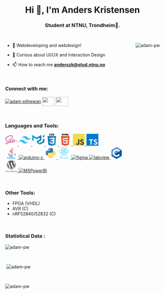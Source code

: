 <h1 align="center">Hi 👋, I'm Anders Kristensen</h1>
<h3 align="center">Student at NTNU, Trondheim🌟.</h3>

<br>

<p><img align="right" src="https://github.com/Adam-pw/Adam-pw/blob/main/animation_500_kxa883sd.gif" alt="adam-pw" /></p>


- 🌱 Webdeveloping and webdesign!

- 🤔 Curious about UI/UX and Interaction Design

- 📫 How to reach me **anderszk@stud.ntnu.no**


<br>

<h3 align="left">Connect with me:</h3>
<p align="left">
  <a href="https://www.linkedin.com/in/anderszk/" target="blank"><img align="center"
      src="https://raw.githubusercontent.com/rahuldkjain/github-profile-readme-generator/master/src/images/icons/Social/linked-in-alt.svg"
      alt="adam pithewan" height="30" width="40" /></a>
  <a href="https://www.facebook.com/Anders.zk/" target="blank"><img align="center"
      src="https://raw.githubusercontent.com/rahuldkjain/github-profile-readme-generator/master/src/images/icons/Social/facebook.svg"
      alt="" height="30" width="40" /></a>
  <a href="https://instagram.com/and.ersss" target="blank"><img align="center"
      src="https://raw.githubusercontent.com/rahuldkjain/github-profile-readme-generator/master/src/images/icons/Social/instagram.svg"
      alt="" height="30" width="40" /></a>
</p>

<br>

<h3 align="left">Languages and Tools:</h3>
<p align="left"> 
  <a href="https://sass-lang.com" target="_blank" rel="noreferrer"> <img
      src="https://raw.githubusercontent.com/devicons/devicon/master/icons/sass/sass-original.svg" alt="sass" width="40"
      height="40" /> </a>
  <a href="https://tailwindcss.com/" target="_blank" rel="noreferrer">
    <img src="https://github.com/devicons/devicon/blob/master/icons/tailwindcss/tailwindcss-plain.svg"
      alt="Tailwind" width="40" height="40" /> </a>
  <a href="https://mui.com/" target="_blank" rel="noreferrer"> <img
      src="https://github.com/devicons/devicon/blob/master/icons/materialui/materialui-original.svg"
      alt="MaterialUI" width="40" height="40" /> </a>
  <a href="https://www.w3schools.com/css/" target="_blank"
    rel="noreferrer"> <img
      src="https://raw.githubusercontent.com/devicons/devicon/master/icons/css3/css3-original-wordmark.svg" alt="css3"
      width="40" height="40" /> </a> 
  <a href="https://www.w3.org/html/" target="_blank" rel="noreferrer"> <img
      src="https://raw.githubusercontent.com/devicons/devicon/master/icons/html5/html5-original-wordmark.svg"
      alt="html5" width="40" height="40" /> </a> 
  <a href="https://developer.mozilla.org/en-US/docs/Web/JavaScript" target="_blank"
    rel="noreferrer"> <img
      src="https://raw.githubusercontent.com/devicons/devicon/master/icons/javascript/javascript-original.svg"
      alt="javascript" width="40" height="40" /> </a> 
 <a href="https://www.typescriptlang.org/" target="_blank" rel="noreferrer">
    <img src="https://github.com/devicons/devicon/blob/master/icons/typescript/typescript-plain.svg"
      alt="Typescript" width="40" height="40" /> </a> 
<br>
     <a href="https://www.java.com" target="_blank" rel="noreferrer"> <img
      src="https://raw.githubusercontent.com/devicons/devicon/master/icons/java/java-original.svg" alt="java" width="40"
      height="40" /> </a> 
     <a href="https://arduino.com/" target="_blank" rel="noreferrer"> <img
      src="https://cdn.jsdelivr.net/gh/devicons/devicon/icons/arduino/arduino-original-wordmark.svg"
      alt="arduino-c" width="40" height="40" /> </a>
     <a href="https://www.python.org" target="_blank" rel="noreferrer"> <img
      src="https://raw.githubusercontent.com/devicons/devicon/master/icons/python/python-original.svg" alt="python"
      width="40" height="40" /> </a> 
     <a href="https://reactjs.org" target="_blank" rel="noreferrer"> <img
      src="https://raw.githubusercontent.com/devicons/devicon/master/icons/react/react-original-wordmark.svg"
      alt="reactjs" width="40" height="40" /> </a>
     <a href="https://figma.com/" target="_blank" rel="noreferrer"> <img
      src="https://cdn.jsdelivr.net/gh/devicons/devicon/icons/figma/figma-original.svg"
      alt="figma" width="40" height="40" /> </a>
     <a href="https://labview.com/" target="_blank" rel="noreferrer"> <img
      src="https://cdn.jsdelivr.net/gh/devicons/devicon/icons/labview/labview-original.svg"
      alt="labview" width="40" height="40" /> </a>
     <a href="https://www.cprogramming.com/" target="_blank"
      rel="noreferrer"> <img src="https://raw.githubusercontent.com/devicons/devicon/master/icons/c/c-original.svg"
      alt="c" width="40" height="40" /> </a>
 <br>
     <a href="https://wordpress.com/" target="_blank" rel="noreferrer"> <img
      src="https://github.com/devicons/devicon/blob/master/icons/wordpress/wordpress-original.svg"
      alt="wordpress" width="40" height="40" /> </a>
  <a href="https://powerbi.microsoft.com/en-us/" target="_blank" rel="noreferrer"> <img
      src="https://upload.wikimedia.org/wikipedia/commons/thumb/c/cf/New_Power_BI_Logo.svg/630px-New_Power_BI_Logo.svg.png"
      alt="MSPowerBI" width="40" height="40" /> </a>
  
  
  
  
  
  
  
  </p>
<br>

<h3 align="left">Other Tools:</h3>
<p align="left">
  <ul>
    <li>FPGA (VHDL)</li>
    <li>AVR (C)</li>
    <li>nRF52840/52832 (C)</li>
  </ul>
</p>
<br>

<h3>Statistical Data :</h3>
<p><img align="center"
    src="https://github-readme-stats.vercel.app/api/top-langs?username=anderszk&show_icons=true&locale=en&bg_color=0d1117&text_color=ffffff&layout=compact"
    alt="adam-pw" 
    bg_color=#808080/></p>

<br>

<p>&nbsp;<img align="center" src="https://github-readme-stats.vercel.app/api?username=anderszk&show_icons=true&locale=en&bg_color=0d1117&text_color=ffffff&repo=convoychat"
    alt="adam-pw" /></p>

<br>

<p><img align="center" src="https://github-readme-streak-stats.herokuapp.com/?user=Anderszk&theme=dark&background=0d1117&date_format=M%20j%5B%2C%20Y%5D" alt="adam-pw" /></p>
      
<p align="left"> <a href="https://twitter.com/" target="blank"><img
      src="https://img.shields.io/twitter/follow/?logo=twitter&style=for-the-badge" alt="" /></a> </p>

